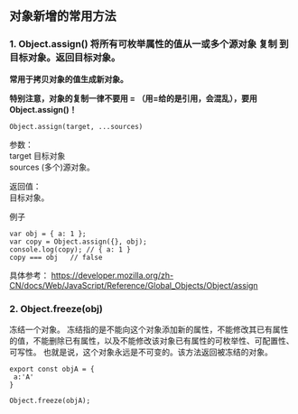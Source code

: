 ## 对象新增的常用方法
### 1. Object.assign() 将所有可枚举属性的值从一或多个源对象 复制 到目标对象。返回目标对象。

**常用于拷贝对象的值生成新对象。**

**特别注意，对象的复制一律不要用 = （用=给的是引用，会混乱），要用 Object.assign()！**

```
Object.assign(target, ...sources)
```

参数：  
target 目标对象  
sources   (多个)源对象。

返回值：   
目标对象。

例子


```
var obj = { a: 1 };
var copy = Object.assign({}, obj);
console.log(copy); // { a: 1 }
copy === obj   // false
```

具体参考：
https://developer.mozilla.org/zh-CN/docs/Web/JavaScript/Reference/Global_Objects/Object/assign

### 2. Object.freeze(obj)
冻结一个对象。
冻结指的是不能向这个对象添加新的属性，不能修改其已有属性的值，不能删除已有属性，以及不能修改该对象已有属性的可枚举性、可配置性、可写性。
也就是说，这个对象永远是不可变的。该方法返回被冻结的对象。


```
export const objA = {
 a:'A'
}

Object.freeze(objA); 
```





